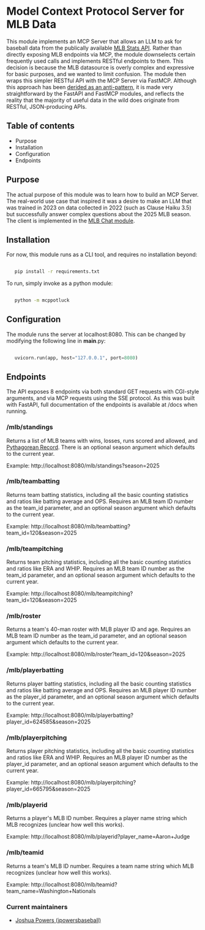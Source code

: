 # Model Context Protocol Server for MLB Data

This module implements an MCP Server that allows an LLM to ask for baseball
data from the publically available [MLB Stats API](https://github.com/MajorLeagueBaseball/google-cloud-mlb-hackathon/tree/main/datasets/mlb-statsapi-docs).
Rather than directly exposing MLB endpoints via MCP, the module downselects
certain frequently used calls and implements RESTful endpoints to them.
This decision is because the MLB datasource is overly complex and expressive
for basic purposes, and we wanted to limit confusion.  The module then wraps
this simpler RESTful API with the MCP Server via FastMCP.  Although this
approach has been [derided as an anti-pattern](https://leehanchung.github.io/blogs/2025/05/17/mcp-is-not-rest-api/), it is made very straightforward
by the FastAPI and FastMCP modules, and reflects the reality that the majority
of useful data in the wild does originate from RESTful, JSON-producing APIs.

## Table of contents

- Purpose
- Installation
- Configuration
- Endpoints


## Purpose

The actual purpose of this module was to learn how to build an MCP Server.
The real-world use case that inspired it was a desire to make an LLM
that was trained in 2023 on data collected in 2022 (such as Clause Haiku 3.5)
but successfully answer complex questions about the 2025 MLB season.  The client
is implemented in the [MLB Chat module](https://github.com/jpowersbaseball/mlbchat).


## Installation

For now, this module runs as a CLI tool, and requires no installation
beyond:

```bash
   
   pip install -r requirements.txt
   ```

To run, simply invoke as a python module:

```bash
   
   python -m mcppotluck
   ```


## Configuration

The module runs the server at localhost:8080.  This can be changed by modifying
the following line in __main__.py:

```python
   
   uvicorn.run(app, host="127.0.0.1", port=8080)
   ```


## Endpoints

The API exposes 8 endpoints via both standard GET requests with CGI-style
arguments, and via MCP requests using the SSE protocol.  As this was built
with FastAPI, full documentation of the endpoints is available at /docs when
running.


### /mlb/standings

Returns a list of MLB teams with wins, losses, runs scored and allowed, and
[Pythagorean Record](https://en.wikipedia.org/wiki/Pythagorean_expectation).
There is an optional season argument which defaults to the current year.

Example: http://localhost:8080/mlb/standings?season=2025


### /mlb/teambatting

Returns team batting statistics, including all the basic counting statistics
and ratios like batting average and OPS.  Requires an MLB team ID number as the
team_id parameter, and an optional season argument which defaults to the
current year.

Example: http://localhost:8080/mlb/teambatting?team_id=120&season=2025


### /mlb/teampitching

Returns team pitching statistics, including all the basic counting statistics
and ratios like ERA and WHIP.  Requires an MLB team ID number as the
team_id parameter, and an optional season argument which defaults to the
current year.

Example: http://localhost:8080/mlb/teampitching?team_id=120&season=2025


### /mlb/roster

Returns a team's 40-man roster with MLB player ID and age. Requires an MLB 
team ID number as the team_id parameter, and an optional season argument 
which defaults to the current year.

Example: http://localhost:8080/mlb/roster?team_id=120&season=2025


### /mlb/playerbatting

Returns player batting statistics, including all the basic counting statistics
and ratios like batting average and OPS.  Requires an MLB player ID number as the
player_id parameter, and an optional season argument which defaults to the
current year.

Example: http://localhost:8080/mlb/playerbatting?player_id=624585&season=2025


### /mlb/playerpitching

Returns player pitching statistics, including all the basic counting statistics
and ratios like ERA and WHIP.  Requires an MLB player ID number as the
player_id parameter, and an optional season argument which defaults to the
current year.

Example: http://localhost:8080/mlb/playerpitching?player_id=665795&season=2025


### /mlb/playerid

Returns a player's MLB ID number.  Requires a player name string which MLB
recognizes (unclear how well this works).

Example: http://localhost:8080/mlb/playerid?player_name=Aaron+Judge


### /mlb/teamid

Returns a team's MLB ID number.  Requires a team name string which MLB
recognizes (unclear how well this works).

Example: http://localhost:8080/mlb/teamid?team_name=Washington+Nationals


### Current maintainers

- [Joshua Powers (jpowersbaseball)](https://github.com/jpowersbaseball/mcppotluck)
